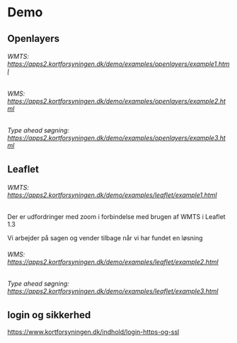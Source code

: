 # Demo

## Openlayers

###### WMTS: https://apps2.kortforsyningen.dk/demo/examples/openlayers/example1.html


###### WMS: https://apps2.kortforsyningen.dk/demo/examples/openlayers/example2.html

###### Type ahead søgning: https://apps2.kortforsyningen.dk/demo/examples/openlayers/example3.html



## Leaflet

###### WMTS: https://apps2.kortforsyningen.dk/demo/examples/leaflet/example1.html
Der er udfordringer med zoom i forbindelse med brugen af WMTS i Leaflet 1.3

Vi arbejder på sagen og vender tilbage når vi har fundet en løsning 

###### WMS: https://apps2.kortforsyningen.dk/demo/examples/leaflet/example2.html

###### Type ahead søgning: https://apps2.kortforsyningen.dk/demo/examples/leaflet/example3.html




## login og sikkerhed
https://www.kortforsyningen.dk/indhold/login-https-og-ssl
